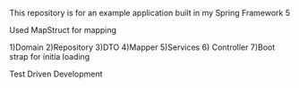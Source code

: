 
This repository is for an example application built in my Spring Framework 5 

Used MapStruct for mapping


1)Domain
2)Repository
3)DTO
4)Mapper
5)Services
6) Controller
7)Boot strap for initia loading


Test Driven Development